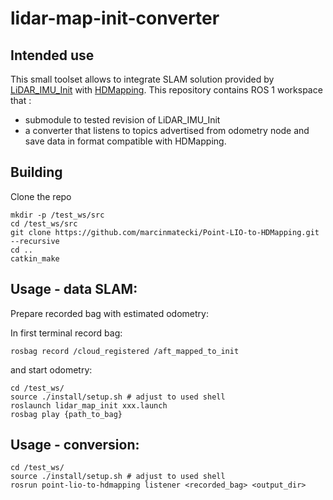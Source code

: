 # lidar-map-init-converter

## Intended use 

This small toolset allows to integrate SLAM solution provided by [LiDAR_IMU_Init](https://github.com/hku-mars/LiDAR_IMU_Init) with [HDMapping](https://github.com/MapsHD/HDMapping).
This repository contains ROS 1 workspace that :
  - submodule to tested revision of LiDAR_IMU_Init
  - a converter that listens to topics advertised from odometry node and save data in format compatible with HDMapping.


## Building

Clone the repo
```shell
mkdir -p /test_ws/src
cd /test_ws/src
git clone https://github.com/marcinmatecki/Point-LIO-to-HDMapping.git --recursive
cd ..
catkin_make
```

## Usage - data SLAM:

Prepare recorded bag with estimated odometry:

In first terminal record bag:
```shell
rosbag record /cloud_registered /aft_mapped_to_init
```

and start odometry:
```shell 
cd /test_ws/
source ./install/setup.sh # adjust to used shell
roslaunch lidar_map_init xxx.launch
rosbag play {path_to_bag}
```

## Usage - conversion:

```shell
cd /test_ws/
source ./install/setup.sh # adjust to used shell
rosrun point-lio-to-hdmapping listener <recorded_bag> <output_dir>
```